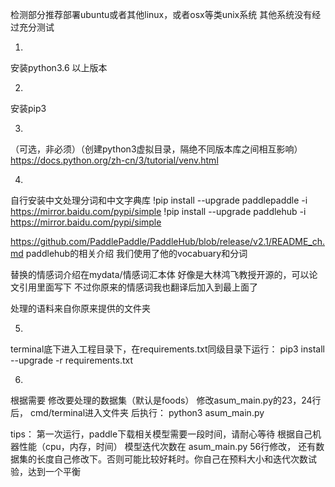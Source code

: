 检测部分推荐部署ubuntu或者其他linux，或者osx等类unix系统
其他系统没有经过充分测试

1.
安装python3.6 以上版本

2. 
安装pip3 

3.
（可选，非必须）（创建python3虚拟目录，隔绝不同版本库之间相互影响）
https://docs.python.org/zh-cn/3/tutorial/venv.html

4.
自行安装中文处理分词和中文字典库
!pip install --upgrade paddlepaddle -i https://mirror.baidu.com/pypi/simple
!pip install --upgrade paddlehub -i https://mirror.baidu.com/pypi/simple

https://github.com/PaddlePaddle/PaddleHub/blob/release/v2.1/README_ch.md paddlehub的相关介绍
我们使用了他的vocabuary和分词


替换的情感词介绍在mydata/情感词汇本体 好像是大林鸿飞教授开源的，可以论文引用里面写下
不过你原来的情感词我也翻译后加入到最上面了

处理的语料来自你原来提供的文件夹

5.
terminal底下进入工程目录下，在requirements.txt同级目录下运行：
pip3 install --upgrade -r requirements.txt


6.
根据需要 修改要处理的数据集（默认是foods）
修改asum_main.py的23，24行后，
cmd/terminal进入文件夹 后执行：
python3 asum_main.py

tips：
第一次运行，paddle下载相关模型需要一段时间，请耐心等待
根据自己机器性能（cpu，内存，时间）
模型迭代次数在 asum_main.py 56行修改，
还有数据集的长度自己修改下。否则可能比较好耗时。你自己在预料大小和迭代次数试验，达到一个平衡

